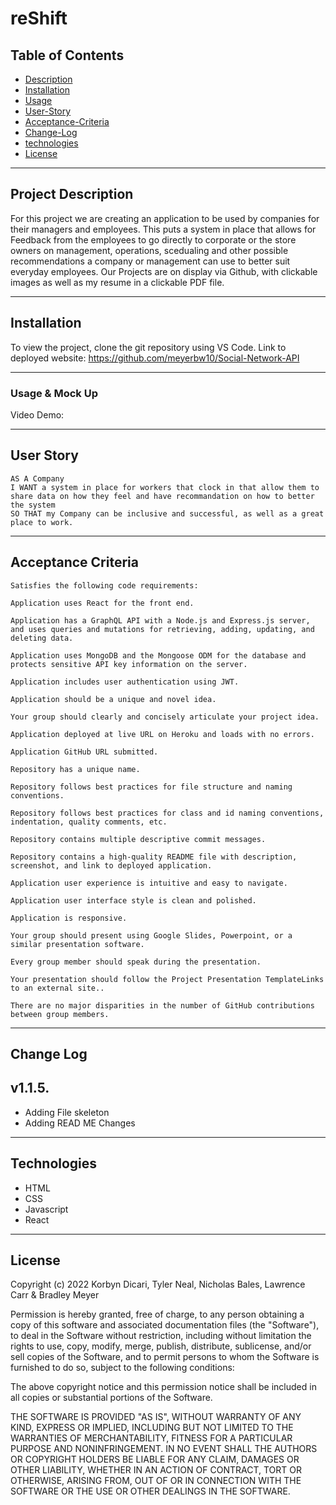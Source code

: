 # reShift

## Table of Contents 

- [Description](#description)
- [Installation](#installation)
- [Usage](#usage)
- [User-Story](#user-story)
- [Acceptance-Criteria](#acceptance-criteria)
- [Change-Log](#change-log)
- [technologies](#technologies)
- [License](#license)

---

## Project Description 

For this project we are creating an application to be used by companies for their managers and employees. This puts a system in place that allows for Feedback from the employees to go directly to corporate or the store owners on management, operations, scedualing and other possible recommendations a company or management can use to better suit everyday employees. Our Projects are on display via Github, with clickable images as well as my resume in a clickable PDF file. 

---

## Installation

To view the project, clone the git repository using VS Code. 
Link to deployed website: https://github.com/meyerbw10/Social-Network-API

---

### Usage & Mock Up

Video Demo:


---

## User Story
```
AS A Company
I WANT a system in place for workers that clock in that allow them to share data on how they feel and have recommandation on how to better the system
SO THAT my Company can be inclusive and successful, as well as a great place to work.
```
---

## Acceptance Criteria
```
Satisfies the following code requirements:

Application uses React for the front end.

Application has a GraphQL API with a Node.js and Express.js server, and uses queries and mutations for retrieving, adding, updating, and deleting data.

Application uses MongoDB and the Mongoose ODM for the database and protects sensitive API key information on the server.

Application includes user authentication using JWT.

Application should be a unique and novel idea.

Your group should clearly and concisely articulate your project idea.

Application deployed at live URL on Heroku and loads with no errors.

Application GitHub URL submitted.

Repository has a unique name.

Repository follows best practices for file structure and naming conventions.

Repository follows best practices for class and id naming conventions, indentation, quality comments, etc.

Repository contains multiple descriptive commit messages.

Repository contains a high-quality README file with description, screenshot, and link to deployed application.

Application user experience is intuitive and easy to navigate.

Application user interface style is clean and polished.

Application is responsive.

Your group should present using Google Slides, Powerpoint, or a similar presentation software.

Every group member should speak during the presentation.

Your presentation should follow the Project Presentation TemplateLinks to an external site..

There are no major disparities in the number of GitHub contributions between group members.
```

---


## Change Log
## v1.1.5.

- Adding File skeleton
- Adding READ ME Changes

---

## Technologies

- HTML
- CSS
- Javascript
- React


---

## License

Copyright (c) 2022 Korbyn Dicari, Tyler Neal, Nicholas Bales, Lawrence Carr & Bradley Meyer

Permission is hereby granted, free of charge, to any person obtaining a copy of this software and associated documentation files (the "Software"), to deal in the Software without restriction, including without limitation the rights to use, copy, modify, merge, publish, distribute, sublicense, and/or sell copies of the Software, and to permit persons to whom the Software is furnished to do so, subject to the following conditions:

The above copyright notice and this permission notice shall be included in all copies or substantial portions of the Software.

THE SOFTWARE IS PROVIDED "AS IS", WITHOUT WARRANTY OF ANY KIND, EXPRESS OR IMPLIED, INCLUDING BUT NOT LIMITED TO THE WARRANTIES OF MERCHANTABILITY, FITNESS FOR A PARTICULAR PURPOSE AND NONINFRINGEMENT. IN NO EVENT SHALL THE AUTHORS OR COPYRIGHT HOLDERS BE LIABLE FOR ANY CLAIM, DAMAGES OR OTHER LIABILITY, WHETHER IN AN ACTION OF CONTRACT, TORT OR OTHERWISE, ARISING FROM, OUT OF OR IN CONNECTION WITH THE SOFTWARE OR THE USE OR OTHER DEALINGS IN THE SOFTWARE.
